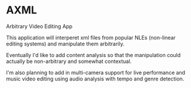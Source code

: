 # AXML
Arbitrary Video Editing App

This application will interperet xml files from popular NLEs (non-linear editing systems) and manipulate them arbitrarily.

Eventually I'd like to add content analysis so that the manipulation could actually be non-arbitrary and somewhat contextual.

I'm also planning to add in multi-camera support for live performance and music video editing using audio analysis with tempo and genre detection.
